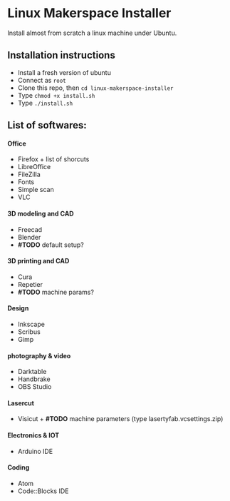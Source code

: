# Linux Makerspace Installer

Install almost from scratch a linux machine under Ubuntu.

## Installation instructions

- Install a fresh version of ubuntu
- Connect as `root`
- Clone this repo, then `cd linux-makerspace-installer`
- Type `chmod +x install.sh`
- Type `./install.sh`

## List of softwares:

#### Office

- Firefox + list of shorcuts
- LibreOffice
- FileZilla
- Fonts
- Simple scan
- VLC

#### 3D modeling and CAD

- Freecad
- Blender
- **#TODO** default setup?

#### 3D printing and CAD

- Cura
- Repetier
- **#TODO** machine params?

#### Design

- Inkscape
- Scribus
- Gimp

#### photography & video

- Darktable
- Handbrake
- OBS Studio

#### Lasercut

- Visicut + **#TODO** machine parameters (type lasertyfab.vcsettings.zip)

#### Electronics & IOT

- Arduino IDE

#### Coding

- Atom
- Code::Blocks IDE
